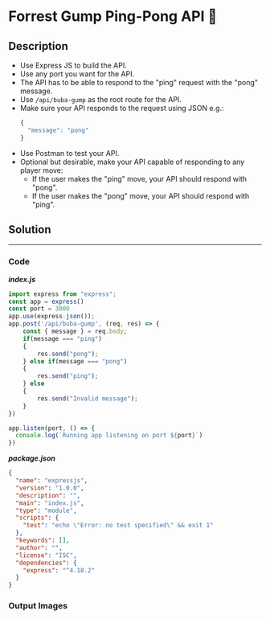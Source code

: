 # Forrest Gump Ping-Pong API 🏓

## Description

- Use Express JS to build the API.
- Use any port you want for the API.
- The API has to be able to respond to the "ping" request with the "pong" message.
- Use `/api/buba-gump` as the root route for the API.
- Make sure your API responds to the request using JSON e.g.:
  ```javascript
  {
    "message": "pong"
  }
  ```
- Use Postman to test your API.
- Optional but desirable, make your API capable of responding to any player move:
  - If the user makes the "ping" move, your API should respond with "pong".
  - If the user makes the "pong" move, your API should respond with "ping".

## Solution
---
### Code

***index.js***

```JavaScript
import express from "express";
const app = express()
const port = 3000
app.use(express.json());
app.post('/api/buba-gump', (req, res) => {
    const { message } = req.body;
    if(message === "ping") 
    {
        res.send("pong");
    } else if(message === "pong") 
    {
        res.send("ping");
    } else 
    {
        res.send("Invalid message");
    }
})

app.listen(port, () => {
  console.log(`Running app listening on port ${port}`)
})
```

***package.json***

```json
{
  "name": "expressjs",
  "version": "1.0.0",
  "description": "",
  "main": "index.js",
  "type": "module",
  "scripts": {
    "test": "echo \"Error: no test specified\" && exit 1"
  },
  "keywords": [],
  "author": "",
  "license": "ISC",
  "dependencies": {
    "express": "^4.18.2"
  }
}
```

### Output Images 

